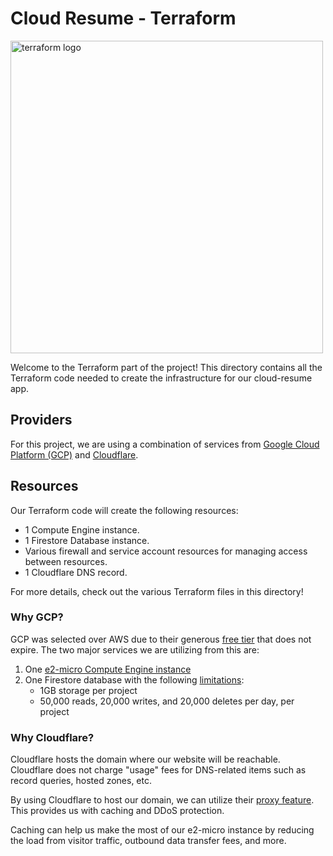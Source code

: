 # Cloud Resume - Terraform 
<img class="rounded mx-auto d-block" src="https://upload.wikimedia.org/wikipedia/commons/thumb/0/04/Terraform_Logo.svg/1280px-Terraform_Logo.svg.png" alt="terraform logo" width="500" /> 

Welcome to the Terraform part of the project! This directory contains all the Terraform code needed to create the infrastructure for our cloud-resume app.

## Providers

For this project, we are using a combination of services from [Google Cloud Platform (GCP)](https://registry.terraform.io/providers/hashicorp/google/latest) and [Cloudflare](https://registry.terraform.io/providers/cloudflare/cloudflare/latest/docs).

## Resources

Our Terraform code will create the following resources:

- 1 Compute Engine instance.
- 1 Firestore Database instance.
- Various firewall and service account resources for managing access between resources.
- 1 Cloudflare DNS record.

For more details, check out the various Terraform files in this directory!

### Why GCP?

GCP was selected over AWS due to their generous [free tier](https://cloud.google.com/free?hl=en) that does not expire. The two major services we are utilizing from this are:

1. One [e2-micro Compute Engine instance](https://cloud.google.com/free/docs/free-cloud-features#compute)
2. One Firestore database with the following [limitations](https://cloud.google.com/free/docs/free-cloud-features#firestore):
   - 1GB storage per project
   - 50,000 reads, 20,000 writes, and 20,000 deletes per day, per project

### Why Cloudflare?

Cloudflare hosts the domain where our website will be reachable. Cloudflare does not charge "usage" fees for DNS-related items such as record queries, hosted zones, etc.

By using Cloudflare to host our domain, we can utilize their [proxy feature](https://developers.cloudflare.com/dns/manage-dns-records/reference/proxied-dns-records/). This provides us with caching and DDoS protection.

Caching can help us make the most of our e2-micro instance by reducing the load from visitor traffic, outbound data transfer fees, and more.
